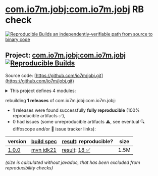 [com.io7m.jobj:com.io7m.jobj](https://central.sonatype.com/artifact/com.io7m.jobj/com.io7m.jobj/versions) RB check
=======

[![Reproducible Builds](https://reproducible-builds.org/images/logos/rb.svg) an independently-verifiable path from source to binary code](https://reproducible-builds.org/)

## Project: [com.io7m.jobj:com.io7m.jobj](https://central.sonatype.com/artifact/com.io7m.jobj/com.io7m.jobj/versions) [![Reproducible Builds](https://img.shields.io/endpoint?url=https://raw.githubusercontent.com/jvm-repo-rebuild/reproducible-central/master/content/com/io7m/jobj/badge.json)](https://github.com/jvm-repo-rebuild/reproducible-central/blob/master/content/com/io7m/jobj/README.md)

Source code: [https://github.com/io7m/jobj.git](https://github.com/io7m/jobj.git)

<details><summary>This project defines 4 modules:</summary>

* [com.io7m.jobj:com.io7m.jobj](https://central.sonatype.com/artifact/com.io7m.jobj/com.io7m.jobj/1.0.0)
* [com.io7m.jobj:com.io7m.jobj.core](https://central.sonatype.com/artifact/com.io7m.jobj/com.io7m.jobj.core/1.0.0)
* [com.io7m.jobj:com.io7m.jobj.tests](https://central.sonatype.com/artifact/com.io7m.jobj/com.io7m.jobj.tests/1.0.0)
* [com.io7m.jobj:com.io7m.jobj.tools](https://central.sonatype.com/artifact/com.io7m.jobj/com.io7m.jobj.tools/1.0.0)
</details>

rebuilding **1 releases** of com.io7m.jobj:com.io7m.jobj:
- **1** releases were found successfully **fully reproducible** (100% reproducible artifacts :white_check_mark:),
- 0 had issues (some unreproducible artifacts :warning:, see eventual :mag: diffoscope and/or :memo: issue tracker links):

| version | [build spec](/BUILDSPEC.md) | [result](https://reproducible-builds.org/docs/jvm/): reproducible? | size |
| -- | --------- | ------ | -- |
| [1.0.0](https://central.sonatype.com/artifact/com.io7m.jobj/com.io7m.jobj/1.0.0/pom) | [mvn jdk21](com.io7m.jobj-1.0.0.buildspec) | [result](com.io7m.jobj-1.0.0.buildinfo): [18 :white_check_mark: ](com.io7m.jobj-1.0.0.buildcompare) | 1.5M |

<i>(size is calculated without javadoc, that has been excluded from reproducibility checks)</i>
